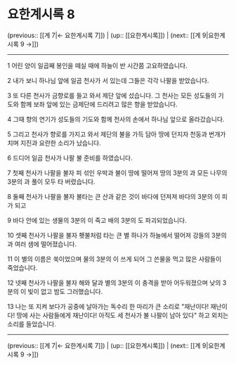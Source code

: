 # 요한계시록 8

(previous:: [[계 7|← 요한계시록 7]]) | (up:: [[요한계시록]]) | (next:: [[계 9|요한계시록 9 →]])

***




1 
어린 양이 일곱째 봉인을 떼실 때에 하늘이 반 시간쯤 고요하였습니다. 



2 
내가 보니 하나님 앞에 일곱 천사가 서 있는데 그들은 각각 나팔을 받았습니다. 



3 
또 다른 천사가 금향로를 들고 와서 제단 앞에 섰습니다. 그 천사는 모든 성도들의 기도와 함께 보좌 앞에 있는 금제단에 드리려고 많은 향을 받았습니다. 



4 
그때 향의 연기가 성도들의 기도와 함께 천사의 손에서 하나님 앞으로 올라갔습니다. 



5 
그리고 천사가 향로를 가지고 와서 제단의 불을 가득 담아 땅에 던지자 천둥과 번개가 치며 지진과 요란한 소리가 났습니다. 



6 
드디어 일곱 천사가 나팔 불 준비를 하였습니다. 



7 
첫째 천사가 나팔을 불자 피 섞인 우박과 불이 땅에 떨어져 땅의 3분의 과 모든 나무의 3분의 과 풀이 모두 타 버렸습니다. 



8 
둘째 천사가 나팔을 불자 불타는 큰 산과 같은 것이 바다에 던져져 바다의 3분의 이 피가 되고 



9 
바다 안에 있는 생물의 3분의 이 죽고 배의 3분의 도 파괴되었습니다. 



10 
셋째 천사가 나팔을 불자 횃불처럼 타는 큰 별 하나가 하늘에서 떨어져 강들의 3분의 과 여러 샘에 떨어졌습니다. 



11 
이 별의 이름은 쑥이었으며 물의 3분의 이 쓰게 되어 그 쓴물을 먹고 많은 사람들이 죽었습니다. 



12 
넷째 천사가 나팔을 불자 해와 달과 별의 3분의 이 충격을 받아 어두워졌으며 낮의 3분의 이 빛이 없고 밤도 그러했습니다. 



13 
나는 또 지켜 보다가 공중에 날아가는 독수리 한 마리가 큰 소리로 "재난이다! 재난이다! 땅에 사는 사람들에게 재난이다! 아직도 세 천사가 불 나팔이 남아 있다" 하고 외치는 소리를 들었습니다.

***

(previous:: [[계 7|← 요한계시록 7]]) | (up:: [[요한계시록]]) | (next:: [[계 9|요한계시록 9 →]])
